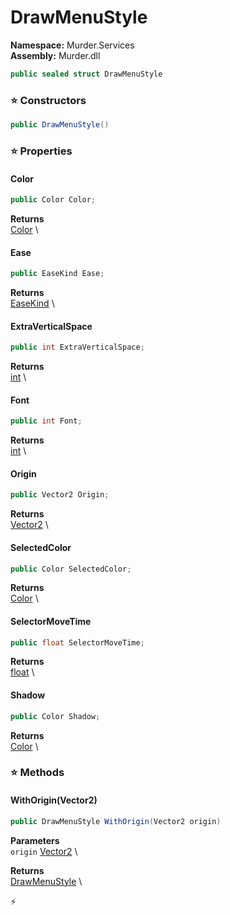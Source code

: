 # DrawMenuStyle

**Namespace:** Murder.Services \
**Assembly:** Murder.dll

```csharp
public sealed struct DrawMenuStyle
```

### ⭐ Constructors
```csharp
public DrawMenuStyle()
```

### ⭐ Properties
#### Color
```csharp
public Color Color;
```

**Returns** \
[Color](../../Murder/Core/Graphics/Color.html) \
#### Ease
```csharp
public EaseKind Ease;
```

**Returns** \
[EaseKind](../../Murder/Utilities/EaseKind.html) \
#### ExtraVerticalSpace
```csharp
public int ExtraVerticalSpace;
```

**Returns** \
[int](https://learn.microsoft.com/en-us/dotnet/api/System.Int32?view=net-7.0) \
#### Font
```csharp
public int Font;
```

**Returns** \
[int](https://learn.microsoft.com/en-us/dotnet/api/System.Int32?view=net-7.0) \
#### Origin
```csharp
public Vector2 Origin;
```

**Returns** \
[Vector2](https://learn.microsoft.com/en-us/dotnet/api/System.Numerics.Vector2?view=net-7.0) \
#### SelectedColor
```csharp
public Color SelectedColor;
```

**Returns** \
[Color](../../Murder/Core/Graphics/Color.html) \
#### SelectorMoveTime
```csharp
public float SelectorMoveTime;
```

**Returns** \
[float](https://learn.microsoft.com/en-us/dotnet/api/System.Single?view=net-7.0) \
#### Shadow
```csharp
public Color Shadow;
```

**Returns** \
[Color](../../Murder/Core/Graphics/Color.html) \
### ⭐ Methods
#### WithOrigin(Vector2)
```csharp
public DrawMenuStyle WithOrigin(Vector2 origin)
```

**Parameters** \
`origin` [Vector2](https://learn.microsoft.com/en-us/dotnet/api/System.Numerics.Vector2?view=net-7.0) \

**Returns** \
[DrawMenuStyle](../../Murder/Services/DrawMenuStyle.html) \



⚡